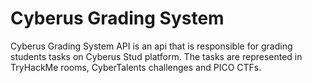 # Cyberus Grading System
Cyberus Grading System API is an api that is responsible for grading students tasks on Cyberus Stud platform. The tasks are represented in TryHackMe rooms, CyberTalents challenges and PICO CTFs.

